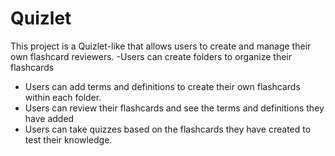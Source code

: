 # Quizlet
This project is a Quizlet-like that allows users to create and manage their own flashcard reviewers.
-Users can create folders to organize their flashcards
- Users can add terms and definitions to create their own flashcards within each folder.
- Users can review their flashcards and see the terms and definitions they have added
- Users can take quizzes based on the flashcards they have created to test their knowledge.
